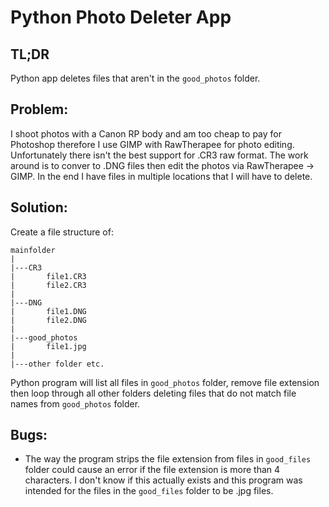 # Python Photo Deleter App

## TL;DR
Python app deletes files that aren't in the `good_photos` folder. 

## Problem:
I shoot photos with a Canon RP body and am too cheap to pay for Photoshop therefore I use GIMP with RawTherapee for photo editing. Unfortunately there isn't the best support for .CR3 raw format. The work around is to conver to .DNG files then edit the photos via RawTherapee -> GIMP. In the end I have files in multiple locations that I will have to delete. 

## Solution:
Create a file structure of:
``` 
mainfolder
|
|---CR3
|       file1.CR3
|       file2.CR3
|
|---DNG
|       file1.DNG
|       file2.DNG
|
|---good_photos
|       file1.jpg
|
|---other folder etc.
```

Python program will list all files in `good_photos` folder, remove file extension then loop through all other folders deleting files that do not match file names from `good_photos` folder. 

## Bugs:
* The way the program strips the file extension from files in `good_files` folder could cause an error if the file extension is more than 4 characters. I don't know if this actually exists and this program was intended for the files in the `good_files` folder to be .jpg files.